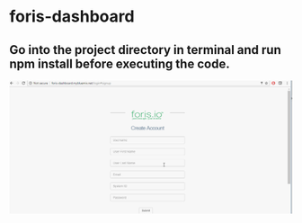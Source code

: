 # foris-dashboard
## Go into the project directory in terminal and run npm install before executing the code.

<img src="images/working.gif" alt="App Working">


